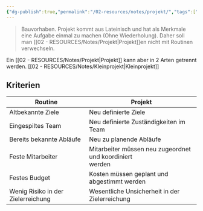 ```yaml
---
{"dg-publish":true,"permalink":"/02-resources/notes/projekt/","tags":["begriff","prüfungsrelevant"],"noteIcon":"","updated":"2024-06-10T02:02:17.000+02:00"}
---
```


> Bauvorhaben. Projekt kommt aus Lateinisch und hat als Merkmale eine Aufgabe einmal zu machen (Ohne Wiederholung). Daher soll man [[02 - RESOURCES/Notes/Projekt\|Projekt]]en nicht mit Routinen verwechseln.

Ein [[02 - RESOURCES/Notes/Projekt\|Projekt]] kann aber in 2 Arten getrennt werden.
[[02 - RESOURCES/Notes/Kleinprojekt\|Kleinprojekt]]
## Kriterien
| Routine | Projekt |
| ---- | ---- |
| Altbekannte Ziele | Neu definierte Ziele |
| Eingespiltes Team | Neu definierte Zuständigkeiten im Team |
| Bereits bekannte Abläufe | Neu zu planende Abläufe |
| Feste Mitarbeiter | Mitarbeiter müssen neu zugeordnet und koordiniert<br>werden |
| Festes Budget | Kosten müssen geplant und abgestimmt werden |
| Wenig Risiko in der Zielerreichung | Wesentliche Unsicherheit in der Zielerreichung |

